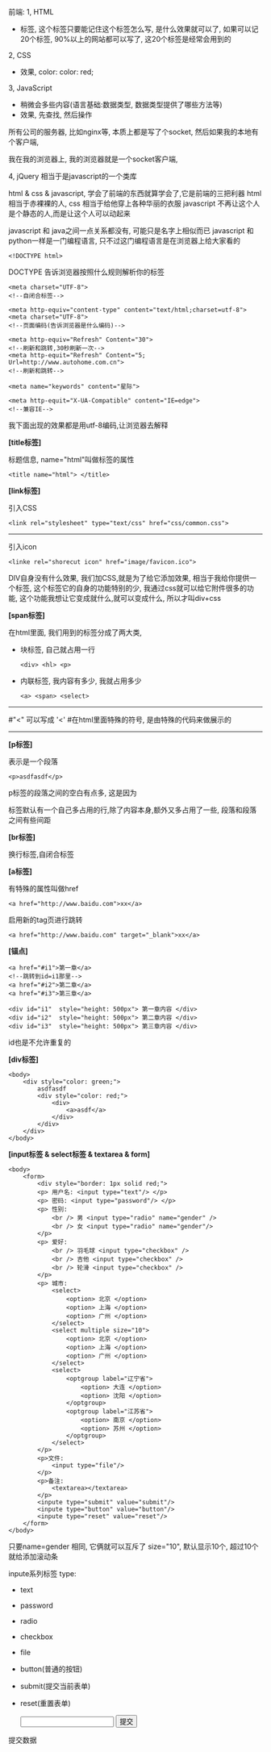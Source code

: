 前端:
1, HTML
- 标签, 这个标签只要能记住这个标签怎么写, 是什么效果就可以了, 如果可以记20个标签, 90%以上的网站都可以写了, 这20个标签是经常会用到的

2, CSS
- 效果, color: 
	color: red;
	
3, JavaScript
- 稍微会多些内容(语言基础:数据类型, 数据类型提供了哪些方法等)
- 效果, 先查找, 然后操作

所有公司的服务器, 比如nginx等, 本质上都是写了个socket, 然后如果我的本地有个客户端, 

我在我的浏览器上, 我的浏览器就是一个socket客户端, 

4, jQuery
相当于是javascript的一个类库

html & css & javascript, 学会了前端的东西就算学会了,它是前端的三把利器
html 相当于赤裸裸的人, 
css 相当于给他穿上各种华丽的衣服
javascript 不再让这个人是个静态的人,而是让这个人可以动起来

javascript 和 java之间一点关系都没有, 可能只是名字上相似而已
javascript 和 python一样是一门编程语言, 只不过这门编程语言是在浏览器上给大家看的

	<!DOCTYPE html>

DOCTYPE 告诉浏览器按照什么规则解析你的标签

	<meta charset="UTF-8">
	<!--自闭合标签-->

	<meta http-equiv="content-type" content="text/html;charset=utf-8">
	<meta charset="UTF-8">
	<!--页面编码(告诉浏览器是什么编码)-->

	<meta http-equiv="Refresh" Content="30">
	<!--刷新和跳转,30秒刷新一次-->
	<meta http-equit="Refresh" Content="5; Url=http://www.autohome.com.cn">
	<!--刷新和跳转-->

	<meta name="keywords" content="星际">

	<meta http-equit="X-UA-Compatible" content="IE=edge">
	<!--兼容IE-->

我下面出现的效果都是用utf-8编码,让浏览器去解释


**[title标签]**

标题信息, name="html"叫做标签的属性

	<title name="html"> </title>

**[link标签]**

引入CSS

	<link rel="stylesheet" type="text/css" href="css/common.css">

---	

引入icon

	<linke rel="shorecut icon" href="image/favicon.ico">


DIV自身没有什么效果, 
我们加CSS,就是为了给它添加效果, 相当于我给你提供一个标签, 这个标签它的自身的功能特别的少,
我通过css就可以给它附件很多的功能, 这个功能我想让它变成就什么,就可以变成什么, 所以才叫div+css

**[span标签]**

在html里面, 我们用到的标签分成了两大类, 
- 块标签, 自己就占用一行

	`<div> <hl> <p>`

- 内联标签, 我内容有多少, 我就占用多少

	`<a> <span> <select>`

---

#"<" 可以写成 '&lt;'
#在html里面特殊的符号, 是由特殊的代码来做展示的

---

**[p标签]**

表示是一个段落

	<p>asdfasdf</p>

p标签的段落之间的空白有点多, 这是因为<P>标签默认有一个自己多占用的行,除了内容本身,额外又多占用了一些, 段落和段落之间有些间距

**[br标签]**

换行标签,自闭合标签
	<br/>

**[a标签]**

有特殊的属性叫做href

	<a href="http://www.baidu.com">xx</a>

启用新的tag页进行跳转

	<a href="http://www.baidu.com" target="_blank">xx</a>

**[锚点]**

	<a href="#i1">第一章</a>
	<!--跳转到id=i1那里-->
	<a href="#i2">第二章</a>
	<a href="#i3">第三章</a>
	
	<div id="i1"  style="height: 500px"> 第一章内容 </div>
	<div id="i2"  style="height: 500px"> 第二章内容 </div>
	<div id="i3"  style="height: 500px"> 第三章内容 </div>

id也是不允许重复的
    
**[div标签]**
    
    <body>
    	<div style="color: green;">
    		asdfasdf		
    		<div style="color: red;">
    			<div>
    				<a>asdf</a>
    			</div>
    		</div>
    	</div>
    </body>

**[input标签 & select标签 & textarea & form]**

	<body>
		<form>
			<div style="border: 1px solid red;">
			<p> 用户名: <input type="text"/> </p>
			<p> 密码: <input type="password"/> </p>
			<p> 性别: 
				<br /> 男 <input type="radio" name="gender" /> 
				<br /> 女 <input type="radio" name="gender"/> 
			</p> 
			<p> 爱好:
				<br /> 羽毛球 <input type="checkbox" />
				<br /> 吉他 <input type="checkbox" />
				<br /> 轮滑 <input type="checkbox" />			
			</p>
			<p> 城市:
				<select>
					<option> 北京 </option>
					<option> 上海 </option>
					<option> 广州 </option>
				</select>
				<select multiple size="10">
					<option> 北京 </option>
					<option> 上海 </option>
					<option> 广州 </option>
				</select>
				<select>
					<optgroup label="辽宁省">
						<option> 大连 </option>
						<option> 沈阳 </option>
					</optgroup>
					<optgroup label="江苏省">
						<option> 南京 </option>
						<option> 苏州 </option>
					</optgroup>
				</select>
			</p>
			<p>文件: 
				<input type="file"/>
			</p>
			<p>备注:
				<textarea></textarea>
			</p>
			<inpute type="submit" value="submit"/>
			<inpute type="button" value="button"/>
			<inpute type="reset" value="reset"/>
		</form>
	</body>

只要name=gender 相同, 它俩就可以互斥了
size="10", 默认显示10个, 超过10个就给添加滚动条

inpute系列标签 type:
- text
- password
- radio
- checkbox
- file
- button(普通的按钮)
- submit(提交当前表单)
- reset(重置表单)


	<body>
		<form action="htt://www.baidu.com" method="get">
			<input type="text" />
			<input type="submit" value="提交" />
		</form>
	</body>

提交数据